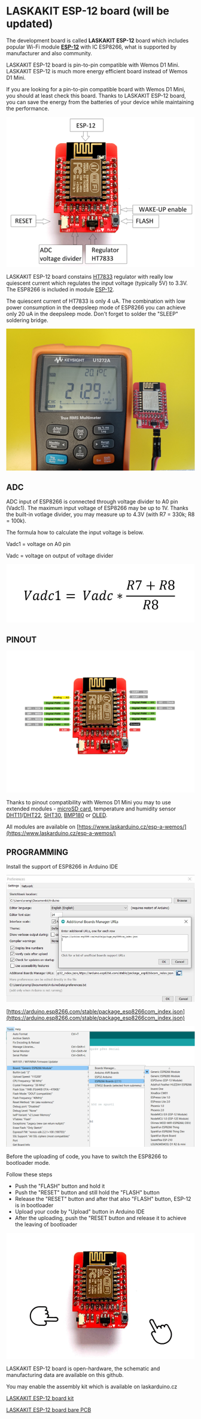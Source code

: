 # LASKAKIT ESP-12 board (will be updated)

The development board is called **LASKAKIT ESP-12** board which includes popular Wi-Fi module **[ESP-12](https://www.laskarduino.cz/ai-thinker-esp-12e-esp8266-wifi-modul/)** with IC ESP8266, what is supported by manufacturer and also community.

LASKAKIT ESP-12 board is pin-to-pin compatible with Wemos D1 Mini. LASKAKIT ESP-12 is much more energy efficient board instead of Wemos D1 Mini.

If you are looking for a pin-to-pin compatible board with Wemos D1 Mini, you should at least check this board. Thanks to LASKAKIT ESP-12 board, you can save the energy from the batteries of your device while maintaining the performance. 

![LASKAKIT ESP-12 board description](https://github.com/LasKKit/ESP12-Board/blob/main/img/LASKKIT_ESP-12_board_desc.jpg)

LASKAKIT ESP-12 board constains [HT7833](https://www.laskarduino.cz/holtek-ht7833-3-3v-0-5a-stabilizator--sot-89/) regulator with really low quiescent current which regulates  the input voltage (typically 5V) to 3.3V. The ESP8266 is included in module [ESP-12](https://www.laskarduino.cz/ai-thinker-esp-12e-esp8266-wifi-modul/).
  
The quiescent current of HT7833 is only 4 uA. The combination with low power consumption in the deepsleep mode of ESP8266 you can achieve only 20 uA in the deepsleep mode. Don't forget to solder the "SLEEP" soldering bridge.

![LASKAKIT ESP-12 board deepsleep current](https://github.com/LasKKit/ESP12-Board/blob/main/img/LASKKIT_ESP-12_board_deepsleep.jpg)

## ADC
ADC input of ESP8266 is connected through voltage divider to A0 pin (Vadc1). The maximum input voltage of ESP8266 may be up to 1V. Thanks the built-in votlage divider, you may measure up to 4.3V (with R7 = 330k; R8 = 100k).

The formula how to calculate the input voltage is below.

Vadc1 = voltage on A0 pin

Vadc = voltage on output of voltage divider

![LASKAKIT ESP-12 board ADC voltage divider](https://github.com/LasKKit/ESP12-Board/blob/main/img/LASKKIT_ESP-12_board_adc.JPG)

## PINOUT

![LASKAKIT ESP-12 board pinout](https://github.com/LasKKit/ESP12-Board/blob/main/img/LASKKIT_ESP-12_board_pinout.jpg)

Thanks to pinout compatibility with Wemos D1 Mini you may to use extended modules - [microSD card](https://www.laskarduino.cz/wemos-d1-mini-microsd-shield/), temperature and humidity sensor [DHT11](https://www.laskarduino.cz/wemos-d1-mini-dht11-shield/)/[DHT22](https://www.laskarduino.cz/wemos-d1-mini-dht22-shield/), [SHT30](https://www.laskarduino.cz/wemos-d1-mini-sht30-shield--i2c/), [BMP180](https://www.laskarduino.cz/wemos-d1-mini-bmp180-shield/) or [OLED](https://www.laskarduino.cz/wemos-d1-mini-64x48-oled-displej-shield--i2c/).

All modules are available on [https://www.laskarduino.cz/esp-a-wemos/](https://www.laskarduino.cz/esp-a-wemos/)

## PROGRAMMING
Install the support of ESP8266 in Arduino IDE

![LASKAKIT ESP-12 board Arduino IDE](https://github.com/LasKKit/ESP12-Board/blob/main/img/LASKKIT_ESP-12_board_Preference.jpg)

[https://arduino.esp8266.com/stable/package_esp8266com_index.json](https://arduino.esp8266.com/stable/package_esp8266com_index.json)

![LASKAKIT ESP-12 board Arduino IDE](https://github.com/LasKKit/ESP12-Board/blob/main/img/LASKKIT_ESP-12_board_Generic_ESP8266_Module.png)

Before the uploading of code, you have to switch the ESP8266 to bootloader mode.

Follow these steps
 * Push the "FLASH" button and hold it
 * Push the "RESET" button and still hold the "FLASH" button
 * Release the "RESET" button and after that also "FLASH" button, ESP-12 is in bootloader
 * Upload your code by "Upload" button in Arduino IDE
 * After the uploading, push the "RESET button and release it to achieve the leaving of bootloader

![LASKAKIT ESP-12 board Arduino IDE](https://github.com/LasKKit/ESP12-Board/blob/main/img/LASKKIT_ESP-12_board_gif.gif)

LASKAKIT ESP-12 board is open-hardware, the schematic and manufacturing data are available on this github.

You may enable the assembly kit which is available on laskarduino.cz

[LASKAKIT ESP-12 board kit](https://www.laskarduino.cz/laskkit-esp-12-board)

[LASKAKIT ESP-12 board bare PCB](https://www.laskarduino.cz/laskkit-esp-12-board--plosny-spoj)
